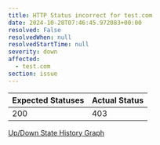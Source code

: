 ```yaml
---
title: HTTP Status incorrect for test.com
date: 2024-10-28T07:46:45.972083+00:00
resolved: False
resolvedWhen: null
resolvedStartTime: null
severity: down
affected:
  - test.com
section: issue
---
```


| Expected Statuses | Actual Status  |
|-------------------|----------------|
| 200 | 403 |


[Up/Down State History Graph](test.com-http.html)